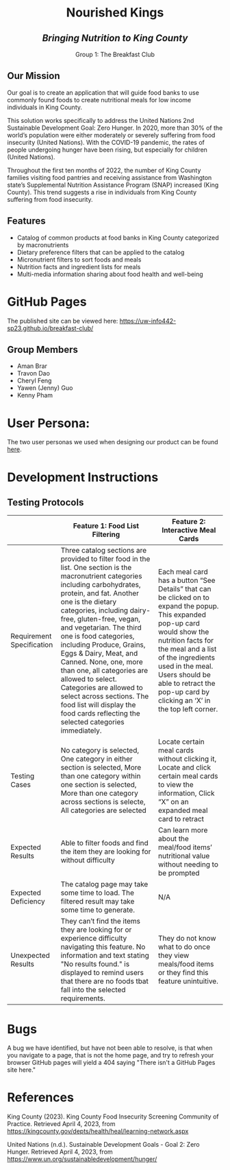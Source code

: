 <h1 align="center">Nourished Kings</h1>

<h2 align="center"><em>Bringing Nutrition to King County</em></h2>

<p align="center">Group 1: The Breakfast Club</p>

<h2>Our Mission</h2>

Our goal is to create an application that will guide food banks to use commonly found foods to create nutritional meals for low income individuals in King County.

This solution works specifically to address the United Nations 2nd Sustainable Development Goal: Zero Hunger. In 2020, more than 30% of the world’s population were either moderately or severely suffering from food insecurity (United Nations). With the COVID-19 pandemic, the rates of people undergoing hunger have been rising, but especially for children (United Nations). 

Throughout the first ten months of 2022, the number of King County families visiting food pantries and receiving assistance from Washington state’s Supplemental Nutrition Assistance Program (SNAP) increased (King County). This trend suggests a rise in individuals from King County suffering from food insecurity. 

## Features
* Catalog of common products at food banks in King County categorized by macronutrients
* Dietary preference filters that can be applied to the catalog
* Micronutrient filters to sort foods and meals
* Nutrition facts and ingredient lists for meals
* Multi-media information sharing about food health and well-being


# GitHub Pages
The published site can be viewed here: https://uw-info442-sp23.github.io/breakfast-club/

## Group Members
* Aman Brar
* Travon Dao
* Cheryl Feng
* Yawen (Jenny) Guo
* Kenny Pham

# User Persona:
The two user personas we used when designing our product can be found [here](https://github.com/UW-INFO442-SP23/breakfast-club/blob/main/NourishedKingsPersonas.pdf).

# Development Instructions
## Testing Protocols
|  | Feature 1: Food List Filtering | Feature 2: Interactive Meal Cards |
|--|--|--|
| Requirement Specification | Three catalog sections are provided to filter food in the list. One section is the macronutrient categories including carbohydrates, protein, and fat. Another one is the dietary categories, including dairy-free, gluten-free, vegan, and vegetarian. The third one is food categories, including Produce, Grains, Eggs & Dairy, Meat, and Canned. None, one, more than one, all categories are allowed to select. Categories are allowed to select across sections. The food list will display the food cards reflecting the selected categories immediately. | Each meal card has a button “See Details” that can be clicked on to expand the popup. This expanded pop-up card would show the nutrition facts for the meal and a list of the ingredients used in the meal. Users should be able to retract the pop-up card by clicking an ‘X’ in the top left corner. |
| Testing Cases | No category is selected, One category in either section is selected, More than one category within one section is selected, More than one category across sections is selecte, All categories are selected | Locate certain meal cards without clicking it, Locate and click certain meal cards to view the information, Click “X” on an expanded meal card to retract |
| Expected Results | Able to filter foods and find the item they are looking for without difficulty | Can learn more about the meal/food items’ nutritional value without needing to be prompted |
| Expected Deficiency | The catalog page may take some time to load. The filtered result may take some time to generate.| N/A |
| Unexpected Results | They can’t find the items they are looking for or experience difficulty navigating this feature. No information and text stating "No results found." is displayed to remind users that there are no foods tbat fall into the selected requirements. | They do not know what to do once they view meals/food items or they find this feature unintuitive. |

# Bugs
A bug we have identified, but have not been able to resolve, is that when you navigate to a page, that is not the home page, and try to refresh your browser GitHub pages will yield a 404 saying "There isn't a GitHub Pages site here." 

# References
King County (2023). King County Food Insecurity Screening Community of Practice. Retrieved April 4, 2023, from https://kingcounty.gov/depts/health/heal/learning-network.aspx
 
United Nations (n.d.). Sustainable Development Goals - Goal 2: Zero Hunger. Retrieved April 4, 2023, from https://www.un.org/sustainabledevelopment/hunger/

